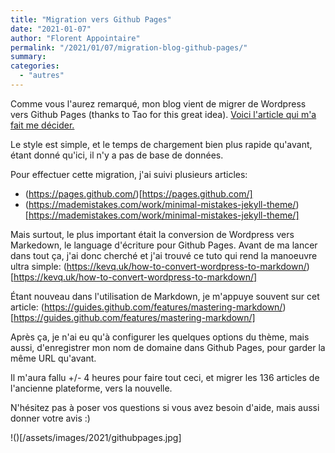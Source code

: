 ```yaml
---
title: "Migration vers Github Pages"
date: "2021-01-07"
author: "Florent Appointaire"
permalink: "/2021/01/07/migration-blog-github-pages/"
summary: 
categories: 
  - "autres"
---
```

Comme vous l'aurez remarqué, mon blog vient de migrer de Wordpress vers Github Pages (thanks to Tao for this great idea). [Voici l'article qui m'a fait me décider.](https://blog.tyang.org/2021/01/04/moved-my-blog-to-github-pages/)

Le style est simple, et le temps de chargement bien plus rapide qu'avant, étant donné qu'ici, il n'y a pas de base de données.

Pour effectuer cette migration, j'ai suivi plusieurs articles:

* (https://pages.github.com/)[https://pages.github.com/]
* (https://mademistakes.com/work/minimal-mistakes-jekyll-theme/)[https://mademistakes.com/work/minimal-mistakes-jekyll-theme/]

Mais surtout, le plus important était la conversion de Wordpress vers Markedown, le language d'écriture pour Github Pages. Avant de ma lancer dans tout ça, j'ai donc cherché et j'ai trouvé ce tuto qui rend la manoeuvre ultra simple: (https://kevq.uk/how-to-convert-wordpress-to-markdown/)[https://kevq.uk/how-to-convert-wordpress-to-markdown/]

Étant nouveau dans l'utilisation de Markdown, je m'appuye souvent sur cet article: (https://guides.github.com/features/mastering-markdown/)[https://guides.github.com/features/mastering-markdown/]

Après ça, je n'ai eu qu'à configurer les quelques options du thème, mais aussi, d'enregistrer mon nom de domaine dans Github Pages, pour garder la même URL qu'avant.

Il m'aura fallu +/- 4 heures pour faire tout ceci, et migrer les 136 articles de l'ancienne plateforme, vers la nouvelle.

N'hésitez pas à poser vos questions si vous avez besoin d'aide, mais aussi donner votre avis :)

!()[/assets/images/2021/githubpages.jpg]